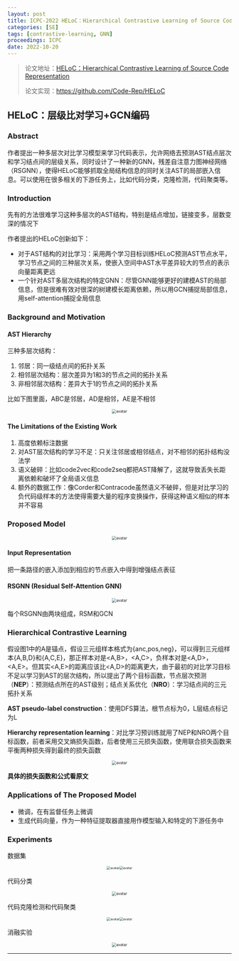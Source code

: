 ```yaml
---
layout: post
title: ICPC-2022 HELoC：Hierarchical Contrastive Learning of Source Code Representation
categories: [SE]
tags: [contrastive-learning, GNN]
proceedings: ICPC
date: 2022-10-20
---
```


> 论文地址：[HELoC：Hierarchical Contrastive Learning of Source Code Representation](https://dl.acm.org/doi/10.1145/3524610.3527896)
>
> 论文实现：<https://github.com/Code-Rep/HELoC>

## HELoC：层级比对学习+GCN编码

### Abstract

作者提出一种多层次对比学习模型来学习代码表示，允许网络去预测AST结点层次和学习结点间的层级关系，同时设计了一种新的GNN，残差自注意力图神经网络（RSGNN），使得HELoC能够抓取全局结构信息的同时关注AST的局部嵌入信息。可以使用在很多相关的下游任务上，比如代码分类，克隆检测，代码聚类等。

### Introduction

先有的方法很难学习这种多层次的AST结构，特别是结点增加，链接变多，层数变深的情况下

作者提出的HELoC创新如下：

- 对于AST结构的对比学习：采用两个学习目标训练HELoC预测AST节点水平，学习节点之间的三种层次关系，使嵌入空间中AST水平差异较大的节点的表示向量距离更远
- 一个针对AST多层次结构的特定GNN：尽管GNN能够更好的建模AST的局部信息，但是很难有效对很深的树建模长距离依赖，所以用GCN捕捉局部信息，用self-attention捕捉全局信息

### Background and Motivation

#### AST Hierarchy

三种多层次结构：

1. 邻居：同一级结点间的拓扑关系
2. 相邻层次结构：层次差异为1和3的节点之间的拓扑关系
3. 非相邻层次结构：差异大于1的节点之间的拓扑关系

比如下图里面，ABC是邻居，AD是相邻，AE是不相邻

<div align="center" style="float:center"><img src="https://blog-img-1259433191.cos.ap-shanghai.myqcloud.com/HELoC/fig1.png" alt="avatar" style="zoom:60%;" /></div>

#### The Limitations of the Existing Work

1. 高度依赖标注数据
2. 对AST层次结构的学习不足：只关注邻居或相邻结点，对不相邻的拓扑结构没法学
3. 语义破碎：比如code2vec和code2seq都把AST降解了，这就导致丢失长距离依赖和破坏了全局语义信息
4. 额外的数据工作：像Corder和Contracode虽然语义不破碎，但是对比学习的负代码级样本的方法使得需要大量的程序变换操作，获得这种语义相似的样本并不容易

### Proposed Model

<div align="center" style="float:center"><img src="https://blog-img-1259433191.cos.ap-shanghai.myqcloud.com/HELoC/fig2.png" alt="avatar" style="zoom:60%;" /></div>

#### Input Representation

把一条路径的嵌入添加到相应的节点嵌入中得到增强结点表征

#### RSGNN (Residual Self-Attention GNN)

<div align="center" style="float:center"><img src="https://blog-img-1259433191.cos.ap-shanghai.myqcloud.com/HELoC/fig3.png" alt="avatar" style="zoom:60%;" /></div>

每个RSGNN由两块组成，RSM和GCN

###  Hierarchical Contrastive Learning

假设图1中的A是锚点，假设三元组样本格式为{anc,pos,neg}，可以得到三元组样本{A,B,D}和{A,C,E}，那正样本对是<A,B>，<A,C>，负样本对是<A,D>，<A,E>。但其实<A,E>的距离应该比<A,D>的距离更大，由于最初的对比学习目标不足以学习到AST的层次结构，所以提出了两个目标函数，节点层次预测（**NEP**）：预测结点所在的AST级别；结点关系优化（**NRO**）：学习结点间的三元拓扑关系

**AST pseudo-label construction**：使用DFS算法，根节点标为0，L层结点标记为L

**Hierarchy representation learning**：对比学习预训练就用了NEP和NRO两个目标函数，前者采用交叉熵损失函数，后者使用三元损失函数，使用联合损失函数来平衡两种损失得到最终的损失函数

<div align="center" style="float:center"><img src="https://blog-img-1259433191.cos.ap-shanghai.myqcloud.com/HELoC/frm6-8.png" alt="avatar" style="zoom:60%;" /></div>

**具体的损失函数和公式看原文**

### Applications of The Proposed Model

- 微调，在有监督任务上微调
- 生成代码向量，作为一种特征提取器直接用作模型输入和特定的下游任务中

### Experiments

数据集

<div align="center" style="float:center"><img src="https://blog-img-1259433191.cos.ap-shanghai.myqcloud.com/HELoC/tab1.png" alt="avatar" style="zoom:50%;" /><img src="https://blog-img-1259433191.cos.ap-shanghai.myqcloud.com/HELoC/tab2.png" alt="avatar" style="zoom:50%;" /></div>

代码分类

<div align="center" style="float:center"><img src="https://blog-img-1259433191.cos.ap-shanghai.myqcloud.com/HELoC/tab3.png" alt="avatar" style="zoom:60%;" /></div>

代码克隆检测和代码聚类

<div align="center" style="float:center"><img src="https://blog-img-1259433191.cos.ap-shanghai.myqcloud.com/HELoC/tab5.png" alt="avatar" style="zoom:50%;" /><img src="https://blog-img-1259433191.cos.ap-shanghai.myqcloud.com/HELoC/tab6.png" alt="avatar" style="zoom:50%;" /></div>

消融实验

<div align="center" style="float:center"><img src="https://blog-img-1259433191.cos.ap-shanghai.myqcloud.com/HELoC/tab7.png" alt="avatar" style="zoom:60%;" /></div>



<HR align=left color=#987cb9 SIZE=1>
